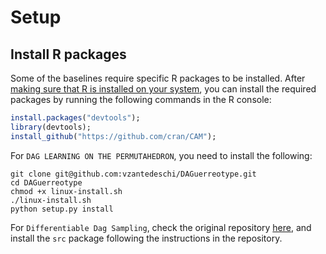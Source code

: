 # Setup

## Install R packages
Some of the baselines require specific R packages to be installed. After [making sure that R is installed on your system](https://cran.r-project.org/doc/manuals/r-release/R-admin.html), you can install the required packages by running the following commands in the R console:
```R
install.packages("devtools");
library(devtools);
install_github("https://github.com/cran/CAM");
```


For `DAG LEARNING ON THE PERMUTAHEDRON`, you need to install the following:
```
git clone git@github.com:vzantedeschi/DAGuerreotype.git
cd DAGuerreotype
chmod +x linux-install.sh
./linux-install.sh
python setup.py install
```


For `Differentiable Dag Sampling`, check the original repository [here](https://github.com/sharpenb/Differentiable-DAG-Sampling), and
install the `src` package following the instructions in the repository.
